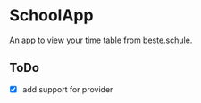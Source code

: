 # SchoolApp

An app to view your time table from beste.schule.

## ToDo
 - [x] add support for provider